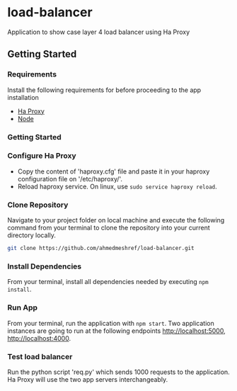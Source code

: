 # load-balancer
Application to show case layer 4 load balancer using Ha Proxy

## Getting Started 

### Requirements 

Install the following requirements for before proceeding to the app installation
- [Ha Proxy]("https://access.redhat.com/documentation/en-us/red_hat_enterprise_linux/7/html/load_balancer_administration/install_haproxy_example1") 
- [Node](https://nodejs.org/en/download/)

### Getting Started

### Configure Ha Proxy 

- Copy the content of 'haproxy.cfg' file and paste it in your haproxy configuration file on '/etc/haproxy/'. 
- Reload haproxy service. On linux, use ```sudo service haproxy reload```.

### Clone Repository

Navigate to your project folder on local machine and execute the following command from your terminal to clone the repository into your current directory locally.

```bash
git clone https://github.com/ahmedmeshref/load-balancer.git
```

### Install Dependencies

From your terminal, install all dependencies needed by executing ```npm install```.

### Run App 

From your terminal, run the application with ```npm start```. Two application instances are going to run at the following endpoints [http://localhost:5000](http://localhost:5000), [http://localhost:4000](http://localhost:4000).

### Test load balancer 

Run the python script 'req.py' which sends 1000 requests to the application. Ha Proxy will use the two app servers interchangeably.

